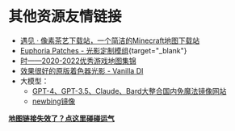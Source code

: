# 其他资源友情链接
- [遇见 · 像素茶艺下载站，一个简洁的Minecraft地图下载站](https://pixelmap.minegraph.cn/)
- [Euphoria Patches - 光影定制模组](https://www.mcmod.cn/class/12160.html){target="_blank"}
- [时——2020-2022优秀游戏地图集锦](https://www.bilibili.com/opus/642602445575290884)
- [效果很好的原版着色器光影 - Vanilla DI](https://github.com/JNNGL/VanillaDI/)
- 大模型：
  - [GPT-4、GPT-3.5、Claude、Bard大整合国内免魔法镜像网站](https://chimeragpt.ninomae.top/zh)
  - [newbing镜像](https://bing.laogou717.com/web/#/)

[**地图链接失效了？点这里碰碰运气**](/index/附录3.md)